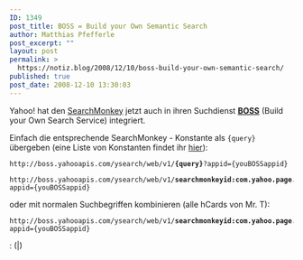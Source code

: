 ```yaml
---
ID: 1349
post_title: BOSS = Build your Own Semantic Search
author: Matthias Pfefferle
post_excerpt: ""
layout: post
permalink: >
  https://notiz.blog/2008/12/10/boss-build-your-own-semantic-search/
published: true
post_date: 2008-12-10 13:30:03
---
```

Yahoo! hat den <a href="http://developer.yahoo.com/searchmonkey/">SearchMonkey</a> jetzt auch in ihren Suchdienst <strong><abbr title="Build your Own Search Service"><a href="http://developer.yahoo.com/search/boss/">BOSS</a></abbr></strong> (Build your Own Search Service) integriert.

Einfach die entsprechende SearchMonkey - Konstante als <code>{query}</code> übergeben (eine Liste von Konstanten findet ihr <a href="https://notiz.blog/2008/12/09/searchmonkey-bekommt-neue-formate/">hier</a>):

<pre><code>http://boss.yahooapis.com/ysearch/web/v1/<strong>{query}</strong>?appid={youBOSSappid}</code></pre>

<pre><code>http://boss.yahooapis.com/ysearch/web/v1/<strong>searchmonkeyid:com.yahoo.page.uf.hcard</strong>?appid={youBOSSappid}</code></pre>

oder mit normalen Suchbegriffen kombinieren (alle hCards von Mr. T):

<pre><code>http://boss.yahooapis.com/ysearch/web/v1/<strong>searchmonkeyid:com.yahoo.page.uf.hcard+mr.t</strong>?appid={youBOSSappid}</code></pre>

: (|)